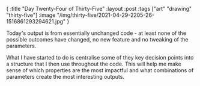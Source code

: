 {
:title "Day Twenty-Four of Thirty-Five"
:layout :post
:tags ["art" "drawing" "thirty-five"]
:image "/img/thirty-five/2021-04-29-2205-26-1516861293294621.jpg"
}

Today's output is from essentially unchanged code - at least none of the possible outcomes have changed, no new feature and no tweaking of the parameters.

What I have started to do is centralise some of they key decision points into a structure that I then use throughout the code. This will help me make sense of which properties are the most impactful and what combinations of parameters create the most interesting outputs.

